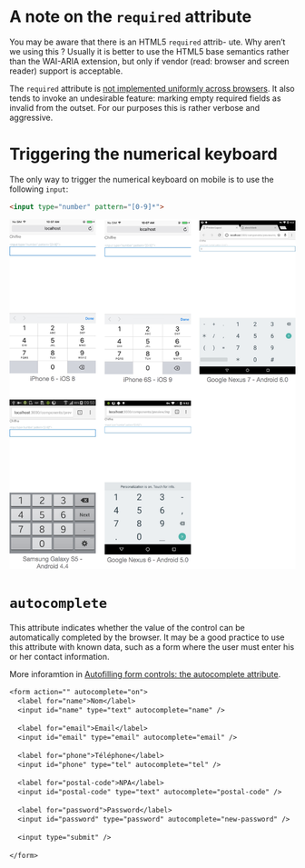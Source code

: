 # A note on the `required` attribute

You may be aware that there is an HTML5 `required` attrib- ute. Why aren’t we using this ? Usually it is better to use the HTML5 base semantics rather than the WAI-ARIA extension, but only if vendor (read: browser and screen reader) support is acceptable.

The `required` attribute is [not implemented uniformly across browsers](http://caniuse.com/#feat=form-validation). It also tends to invoke an undesirable feature: marking empty required fields as invalid from the outset. For our purposes this is rather verbose and aggressive.

# Triggering the numerical keyboard

The only way to trigger the numerical keyboard on mobile is to use the following `input`:

```html
<input type="number" pattern="[0-9]*">
```

![Numerical Keyboard](/components/raw/input/numerical-keyboard.png)

# `autocomplete`

This attribute indicates whether the value of the control can be automatically completed by the browser. It may be a good practice to use this attribute with known data, such as a form where the user must enter his or her contact information.

More inforamtion in [Autofilling form controls: the autocomplete attribute](https://www.w3.org/TR/html5/forms.html#autofilling-form-controls:-the-autocomplete-attribute).

```
<form action="" autocomplete="on">
  <label for="name">Nom</label>
  <input id="name" type="text" autocomplete="name" />

  <label for="email">Email</label>
  <input id="email" type="email" autocomplete="email" />

  <label for="phone">Téléphone</label>
  <input id="phone" type="tel" autocomplete="tel" />

  <label for="postal-code">NPA</label>
  <input id="postal-code" type="text" autocomplete="postal-code" />

  <label for="password">Password</label>
  <input id="password" type="password" autocomplete="new-password" />

  <input type="submit" />

</form>
```
